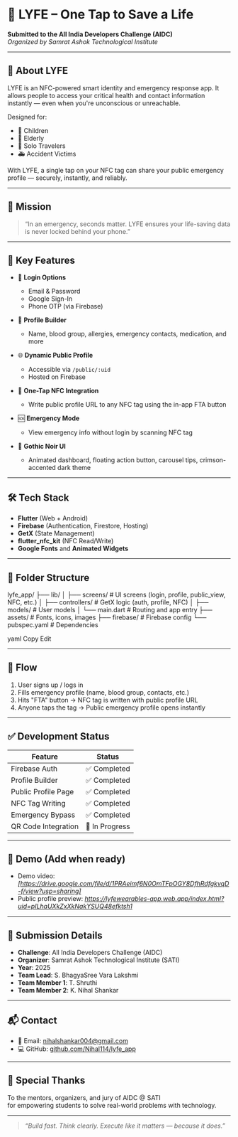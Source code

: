 # 🧬 LYFE – One Tap to Save a Life

**Submitted to the All India Developers Challenge (AIDC)**  
*Organized by Samrat Ashok Technological Institute*

---

## 📱 About LYFE

LYFE is an NFC-powered smart identity and emergency response app. It allows people to access your critical health and contact information instantly — even when you're unconscious or unreachable.

Designed for:
- 👶 Children
- 👵 Elderly
- 🧳 Solo Travelers
- 🚑 Accident Victims

With LYFE, a single tap on your NFC tag can share your public emergency profile — securely, instantly, and reliably.

---

## 🎯 Mission

> “In an emergency, seconds matter. LYFE ensures your life-saving data is never locked behind your phone.”

---

## 🚀 Key Features

- 🔐 **Login Options**
  - Email & Password
  - Google Sign-In
  - Phone OTP (via Firebase)

- 👤 **Profile Builder**
  - Name, blood group, allergies, emergency contacts, medication, and more

- 🌐 **Dynamic Public Profile**
  - Accessible via `/public/:uid`
  - Hosted on Firebase

- 📲 **One-Tap NFC Integration**
  - Write public profile URL to any NFC tag using the in-app FTA button

- 🆘 **Emergency Mode**
  - View emergency info without login by scanning NFC tag

- 🎨 **Gothic Noir UI**
  - Animated dashboard, floating action button, carousel tips, crimson-accented dark theme

---

## 🛠 Tech Stack

- **Flutter** (Web + Android)
- **Firebase** (Authentication, Firestore, Hosting)
- **GetX** (State Management)
- **flutter_nfc_kit** (NFC Read/Write)
- **Google Fonts** and **Animated Widgets**

---

## 📂 Folder Structure

lyfe_app/
├── lib/
│ ├── screens/ # UI screens (login, profile, public_view, NFC, etc.)
│ ├── controllers/ # GetX logic (auth, profile, NFC)
│ ├── models/ # User models
│ └── main.dart # Routing and app entry
├── assets/ # Fonts, icons, images
├── firebase/ # Firebase config
└── pubspec.yaml # Dependencies

yaml
Copy
Edit

---

## 🔄 Flow

1. User signs up / logs in
2. Fills emergency profile (name, blood group, contacts, etc.)
3. Hits "FTA" button → NFC tag is written with public profile URL
4. Anyone taps the tag → Public emergency profile opens instantly

---

## ✅ Development Status

| Feature             | Status       |
|---------------------|--------------|
| Firebase Auth       | ✅ Completed |
| Profile Builder     | ✅ Completed |
| Public Profile Page | ✅ Completed |
| NFC Tag Writing     | ✅ Completed |
| Emergency Bypass    | ✅ Completed |
| QR Code Integration | 🔄 In Progress |

---

## 🧪 Demo (Add when ready)

- Demo video: *[https://drive.google.com/file/d/1PRAeimf6N0OmTFpOGY8DfhRdfgkvqD-f/view?usp=sharing]*  
- Public profile preview: *https://lyfewearables-app.web.app/index.html?uid=pILhaUXkZxXkNakYSUQ48efktsh1*

---

## 📅 Submission Details

- **Challenge**: All India Developers Challenge (AIDC)
- **Organizer**: Samrat Ashok Technological Institute (SATI)
- **Year**: 2025
- **Team Lead**: S. BhagyaSree Vara Lakshmi
- **Team Member 1**: T. Shruthi
- **Team Member 2**: K. Nihal Shankar


---

## 📬 Contact

- 📧 Email: [nihalshankar004@gmail.com](mailto:nihalshankar004@gmail.com)  
- 💻 GitHub: [github.com/Nihal114/lyfe_app](https://github.com/Nihal114/lyfe_app)





---

## 🙏 Special Thanks

To the mentors, organizers, and jury of AIDC @ SATI  
for empowering students to solve real-world problems with technology.

---

> _“Build fast. Think clearly. Execute like it matters — because it does.”_
